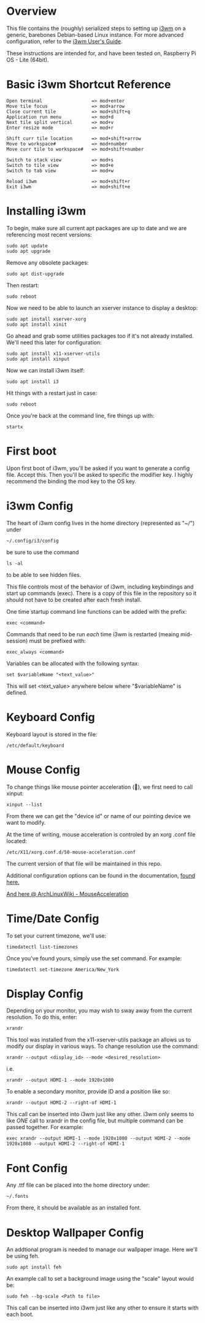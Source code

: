 Overview
===
This file contains the (roughly) serialized steps to setting up [i3wm](https://i3wm.org) on a generic, barebones Debian-based Linux instance. For more advanced configuration, refer to the [i3wm User's Guide](https://i3wm.org/docs/userguide.html).

These instructions are intended for, and have been tested on, Raspberry Pi OS - Lite (64bit).

Basic i3wm Shortcut Reference
===
```
Open terminal                  => mod+enter
Move tile focus                => mod+arrow
Close current tile             => mod+shift+q
Application run menu           => mod+d
Next tile split vertical       => mod+v
Enter resize mode              => mod+r

Shift curr tile location       => mod+shift+arrow
Move to workspace#             => mod+number
Move curr tile to workspace#   => mod+shift+number

Switch to stack view           => mod+s
Switch to tile view            => mod+e
Switch to tab view             => mod+w

Reload i3wm                    => mod+shift+r
Exit i3wm                      => mod+shift+e
```

Installing i3wm
===
To begin, make sure all current apt packages are up to date and we are referencing most recent versions:
```
sudo apt update
sudo apt upgrade
```

Remove any obsolete packages:
```
sudo apt dist-upgrade
```

Then restart:
```
sudo reboot
```

Now we need to be able to launch an xserver instance to display a desktop:
```
sudo apt install xserver-xorg
sudo apt install xinit
```

Go ahead and grab some utilities packages too if it's not already installed. We'll need this later for configuration:
```
sudo apt install x11-xserver-utils
sudo apt install xinput
```

Now we can install i3wm itself:
```
sudo apt install i3
```

Hit things with a restart just in case:
```
sudo reboot
```

Once you're back at the command line, fire things up with:
```
startx
```

First boot
===
Upon first boot of i3wm, you'll be asked if you want to generate a config file. Accept this. Then you'll be asked to specific the modifier key. I highly recommend the binding the mod key to the OS key.

i3wm Config
===
The heart of i3wm config lives in the home directory (represented as "~/") under
```
~/.config/i3/config
```
be sure to use the command
```
ls -al
```
to be able to see hidden files.

This file controls most of the behavior of i3wm, including keybindings and start up commands (exec). There is a copy of this file in the repository so it should not have to be created after each fresh install.

One time startup command line functions can be added with the prefix:
```
exec <command>
```

Commands that need to be run *each* time i3wm is restarted (meaing mid-session) must be prefixed with:
```
exec_always <command>
```

Variables can be allocated with the following syntax:
```
set $variableName "<text_value>"
```
This will set <text_value> anywhere below where "$variableName" is defined.

Keyboard Config
===
Keyboard layout is stored in the file:
```
/etc/default/keyboard
```
Mouse Config
===
To change things like mouse pointer acceleration (:vomiting_face:), we first need to call xinput:
```
xinput --list
```
From there we can get the "device id" or name of our pointing device we want to modify.

At the time of writing, mouse acceleration is controled by an xorg .conf file located:
```
/etc/X11/xorg.conf.d/50-mouse-acceleration.conf
```
The current version of that file will be maintained in this repo.

Additional configuration options can be found in the documentation, [found here.](https://xorg.freedesktop.org/wiki/Development/Documentation/PointerAcceleration/#Introduction)

[And here @ ArchLinuxWiki - MouseAcceleration](https://wiki.archlinux.org/title/Mouse_acceleration)

Time/Date Config
===
To set your current timezone, we'll use:
```
timedatectl list-timezones
```
Once you've found yours, simply use the set command. For example:
```
timedatectl set-timezone America/New_York
```

Display Config
===
Depending on your monitor, you may wish to sway away from the current resolution. To do this, enter:
```
xrandr
```

This tool was installed from the x11-xserver-utils package an allows us to modify our display in various ways.
To change resolution use the command:
```
xrandr --output <display_id> --mode <desired_resolution>
```
i.e.
```
xrandr --output HDMI-1 --mode 1920x1080
```


To enable a secondary monitor, provide ID and a position like so:
```
xrandr --output HDMI-2 --right-of HDMI-1
```

This call can be inserted into i3wm just like any other. i3wm only seems to like *ONE* call to xrandr in the config file, but multiple command can be passed together. For example:
```
exec xrandr --output HDMI-1 --mode 1920x1080 --output HDMI-2 --mode 1920x1080 --output HDMI-2 --right-of HDMI-1
```

Font Config
===
Any .ttf file can be placed into the home directory under:
```
~/.fonts
```
From there, it should be available as an installed font.

Desktop Wallpaper Config
===
An addtional program is needed to manage our wallpaper image. Here we'll be using feh.
```
sudo apt install feh
```

An example call to set a background image using the "scale" layout would be:
```
sudo feh --bg-scale <Path to file>
```
This call can be inserted into i3wm just like any other to ensure it starts with each boot.



